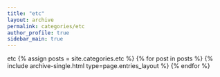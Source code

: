 ```yaml
---
title: "etc"
layout: archive
permalink: categories/etc
author_profile: true
sidebar_main: true
---
```


etc
{% assign posts = site.categories.etc %}
{% for post in posts %} {% include archive-single.html type=page.entries_layout %} {% endfor %}
